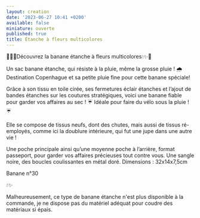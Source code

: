 ```yaml
---
layout: creation
date: '2023-06-27 10:41 +0200'
available: false
miniature: ouverte
published: true
title: Étanche à fleurs multicolores
---
```


🌸✨💧Découvrez la banane étanche à fleurs multicolores💧✨🌸

Un sac banane étanche, qui résiste à la pluie, même la grosse pluie ! 🌧️
Destination Copenhague et sa petite pluie fine pour cette banane spéciale!

Grâce à son tissu en toile cirée, ses fermetures éclair étanches et l’ajout de bandes étanches sur les coutures stratégiques, voici une banane fiable pour garder vos affaires au sec ! 
☔ Idéale pour faire du vélo sous la pluie ! ☔

Elle se compose de tissus neufs, dont des chutes, mais aussi de tissus ré-employés, comme ici la doublure intérieure, qui fut une jupe dans une autre vie !

Une poche principale ainsi qu’une moyenne poche à l’arrière, format passeport, pour garder vos affaires précieuses tout contre vous.
Une sangle noire, des boucles coulissantes en métal doré.
Dimensions : 32x14x7,5cm

Banane n°30

💧✨

Malheureusement, ce type de banane étanche n'est plus disponible à la commande, je ne dispose pas du matériel adéquat pour coudre des matériaux si épais.
